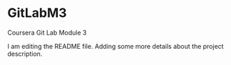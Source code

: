 # GitLabM3
Coursera Git Lab Module 3

I am editing the README file.  Adding some more details about the project description.
